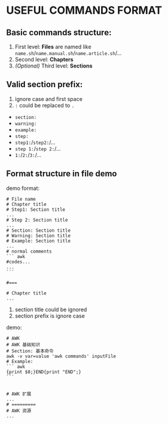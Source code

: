 # USEFUL COMMANDS FORMAT

## Basic commands structure:

1. First level: **Files** are named like `name.sh`/`name.manual.sh`/`name.article.sh`/...
2. Second level:  **Chapters** 
3. *(Optional)* Third level: **Sections**


## Valid section prefix:

1. ignore case and first space
2. `:` could be replaced to `.`

- `section:`
- `warning:`
- `example:`
- `step:`
- `step1:`/`step2:`/...
- `step 1:`/`step 2:`/...
- `1:`/`2:`/`3:`/...

## Format structure in file demo 

demo format:

	# File name
	# Chapter title
	# Step1: Section title
	...
	# Step 2: Section title
	...
	# Section: Section title
	# Warning: Section title
	# Example: Section title
	...
	# normal comments
	``` awk
	#codes...
	...
	```

	#===

	# Chapter title
	...


1. section title could be ignored
2. section prefix is ignore case

demo:

	# AWK
	# AWK 基础知识
	# Section: 基本命令
	awk -v var=value 'awk commands' inputFile 
	# Example:
	``` awk
	{print $0;}END{print "END";}
	```


	# AWK 扩展
	...
	# =========
	# AWK 资源
	...

